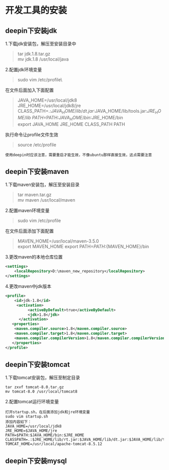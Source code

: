 # 开发工具的安装

## deepin下安装jdk

1.下载jdk安装包，解压至安装目录中
>tar jdk.1.8.tar.gz\
mv jdk.1.8 /usr/local/java


2.配置jdk环境变量
>sudo vim /etc/profile\

在文件后面加入下面配置
>JAVA_HOME=/usr/local/jdk8\
JRE_HOME=/usr/local/jdk8/jre\
CLASS_PATH=.:$JAVA_HOME/lib/dt.jar:$JAVA_HOME/lib/tools.jar:$JRE_HOME/lib\
PATH=$PATH:$JAVA_HOME/bin:$JRE_HOME/bin\
export JAVA_HOME JRE_HOME CLASS_PATH PATH

执行命令让profile文件生效

>source /etc/profile

`使用deepin时应该注意，需要重启才能生效，不像ubuntu那样直接生效，这点需要注意`


## deepin下安装maven

1.下载maven安装包，解压至安装目录
>tar maven.tar.gz\
mv maven /usr/local/maven

2.配置maven环境变量
>sudo vim /etc/profile

在文件后面添加下面配置

>MAVEN_HOME=/usr/local/maven-3.5.0\
export MAVEN_HOME
export PATH=${PATH}:${MAVEN_HOME}/bin

3.更改maven的本地仓库位置
```xml
<settings>
    <localRepository>D:\maven_new_repository</localRepository>  
</settings>  
```

4.更改maven中jdk版本

```xml
<profile>    
    <id>jdk-1.8</id>    
     <activation>    
          <activeByDefault>true</activeByDefault>    
          <jdk>1.8</jdk>    
      </activation>    
   <properties>    
    <maven.compiler.source>1.8</maven.compiler.source>    
    <maven.compiler.target>1.8</maven.compiler.target>    
    <maven.compiler.compilerVersion>1.8</maven.compiler.compilerVersion>    
   </properties>    
</profile>
```

## deepin下安装tomcat

1.下载tomcat安装包，解压至制定目录
```
tar zxvf tomcat-8.0.tar.gz
mv tomcat-8.0 /usr/local/tomcat8
```

2.配置tomcat运行环境变量
```
打开startup.sh，在后面添加jdk和jre环境变量
sudo vim startup.sh
添加内容如下：
JAVA_HOME=/usr/local/jdk8
JRE_HOME=$JAVA_HOME/jre 
PATH=$PATH:$JAVA_HOME/bin:$JRE_HOME CLASSPATH=.:$JRE_HOME/lib/rt.jar:$JAVA_HOME/lib/dt.jar:$JAVA_HOME/lib/tools.jar 
TOMCAT_HOME=/usr/local/apache-tomcat-8.5.12
```

## deepin下安装mysql